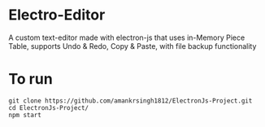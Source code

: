 Electro-Editor
======

A custom text-editor made with electron-js that uses in-Memory Piece Table, supports Undo & Redo, Copy & Paste, with file backup functionality

To run
============

 ```
 git clone https://github.com/amankrsingh1812/ElectronJs-Project.git
 cd ElectronJs-Project/
 npm start
 ```
